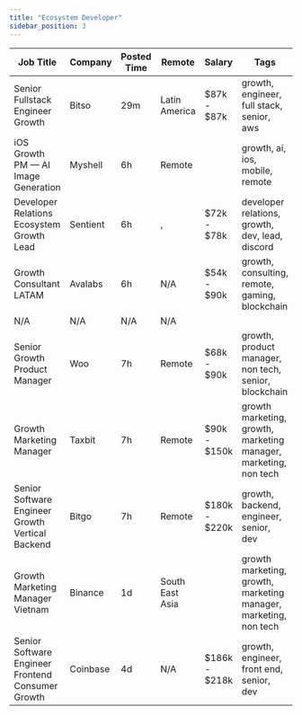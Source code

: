 ```yaml
---
title: "Ecosystem Developer"
sidebar_position: 3
---
```


| Job Title | Company | Posted Time | Remote | Salary | Tags | Apply Link |
|-----------|---------|-------------|--------|--------|------|------------|
| Senior Fullstack Engineer Growth | Bitso | 29m | Latin America | $87k - $87k | growth, engineer, full stack, senior, aws | [Apply](https://web3.career/senior-fullstack-engineer-growth-bitso/133506) |
| iOS Growth PM — AI Image Generation | Myshell | 6h | Remote |  | growth, ai, ios, mobile, remote | [Apply](https://web3.career/ios-growth-pm-ai-image-generation-myshell/133347) |
| Developer Relations Ecosystem Growth Lead | Sentient | 6h | , | $72k - $78k | developer relations, growth, dev, lead, discord | [Apply](https://web3.career/developer-relations-ecosystem-growth-lead-sentient/133341) |
| Growth Consultant LATAM | Avalabs | 6h | N/A | $54k - $90k | growth, consulting, remote, gaming, blockchain | [Apply](https://web3.career/growth-consultant-latam-avalabs/80818) |
| N/A | N/A | N/A | N/A |  |  | [Apply](https://web3.career/metana) |
| Senior Growth Product Manager | Woo | 7h | Remote | $68k - $90k | growth, product manager, non tech, senior, blockchain | [Apply](https://web3.career/senior-growth-product-manager-woo/95664) |
| Growth Marketing Manager | Taxbit | 7h | Remote | $90k - $150k | growth marketing, growth, marketing manager, marketing, non tech | [Apply](https://web3.career/growth-marketing-manager-taxbit/133044) |
| Senior Software Engineer Growth Vertical Backend | Bitgo | 7h | Remote | $180k - $220k | growth, backend, engineer, senior, dev | [Apply](https://web3.career/senior-software-engineer-growth-vertical-backend-bitgo/119481) |
| Growth Marketing Manager Vietnam | Binance | 1d | South East Asia |  | growth marketing, growth, marketing manager, marketing, non tech | [Apply](https://web3.career/growth-marketing-manager-vietnam-binance/132219) |
| Senior Software Engineer Frontend Consumer Growth | Coinbase | 4d | N/A | $186k - $218k | growth, engineer, front end, senior, dev | [Apply](https://web3.career/senior-software-engineer-frontend-consumer-growth-coinbase/131526) |
